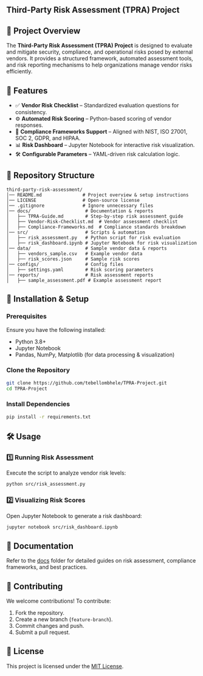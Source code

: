 ## Third-Party Risk Assessment (TPRA) Project

## 📌 Project Overview
The **Third-Party Risk Assessment (TPRA) Project** is designed to evaluate and mitigate security, compliance, and operational risks posed by external vendors. It provides a structured framework, automated assessment tools, and risk reporting mechanisms to help organizations manage vendor risks efficiently.

## 🚀 Features
- ✅ **Vendor Risk Checklist** – Standardized evaluation questions for consistency.
- ⚙️ **Automated Risk Scoring** – Python-based scoring of vendor responses.
- 🔐 **Compliance Frameworks Support** – Aligned with NIST, ISO 27001, SOC 2, GDPR, and HIPAA.
- 📊 **Risk Dashboard** – Jupyter Notebook for interactive risk visualization.
- 🛠️ **Configurable Parameters** – YAML-driven risk calculation logic.

## 📂 Repository Structure
```
third-party-risk-assessment/
│── README.md               # Project overview & setup instructions
│── LICENSE                 # Open-source license
│── .gitignore              # Ignore unnecessary files
│── docs/                    # Documentation & reports
│   ├── TPRA-Guide.md        # Step-by-step risk assessment guide
│   ├── Vendor-Risk-Checklist.md  # Vendor assessment checklist
│   ├── Compliance-Frameworks.md  # Compliance standards breakdown
│── src/                     # Scripts & automation
│   ├── risk_assessment.py   # Python script for risk evaluation
│   ├── risk_dashboard.ipynb # Jupyter Notebook for risk visualization
│── data/                    # Sample vendor data & reports
│   ├── vendors_sample.csv   # Example vendor data
│   ├── risk_scores.json     # Sample risk scores
│── configs/                 # Config files
│   ├── settings.yaml        # Risk scoring parameters
│── reports/                 # Risk assessment reports
│   ├── sample_assessment.pdf # Example assessment report
```

## 🔧 Installation & Setup
### Prerequisites
Ensure you have the following installed:
- Python 3.8+
- Jupyter Notebook
- Pandas, NumPy, Matplotlib (for data processing & visualization)

### Clone the Repository
```bash
git clone https://github.com/tebellombhele/TPRA-Project.git
cd TPRA-Project
```

### Install Dependencies
```bash
pip install -r requirements.txt
```

## 🛠 Usage
### 1️⃣ Running Risk Assessment
Execute the script to analyze vendor risk levels:
```bash
python src/risk_assessment.py
```

### 2️⃣ Visualizing Risk Scores
Open Jupyter Notebook to generate a risk dashboard:
```bash
jupyter notebook src/risk_dashboard.ipynb
```

## 📖 Documentation
Refer to the [docs](./docs) folder for detailed guides on risk assessment, compliance frameworks, and best practices.

## 🤝 Contributing
We welcome contributions! To contribute:
1. Fork the repository.
2. Create a new branch (`feature-branch`).
3. Commit changes and push.
4. Submit a pull request.

## 📜 License
This project is licensed under the [MIT License](LICENSE).